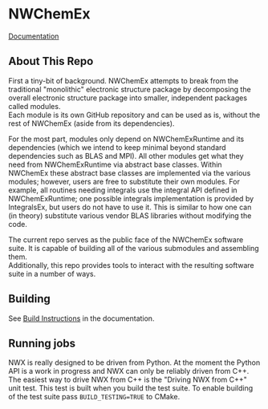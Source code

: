 # NWChemEx

[Documentation](https://nwchemex-project.github.io/NWChemEx)

## About This Repo

First a tiny-bit of background.  NWChemEx attempts to break from the 
traditional "monolithic" electronic structure package by decomposing the overall
electronic structure package into smaller, independent packages called modules.  
Each module is its own GitHub repository and can be used as is, without the rest
of NWChemEx (aside from its dependencies).  
 
For the most part, modules only depend on NWChemExRuntime and its dependencies 
(which we intend to keep minimal beyond standard dependencies such as BLAS and
MPI).  All other modules get what they need from NWChemExRuntime via abstract 
base classes.  Within NWChemEx these abstract base classes are implemented 
via the various modules; however, users are free to substitute their own 
modules.  For example, all routines needing integrals use the integral API 
defined in NWChemExRuntime; one possible integrals implementation 
is provided by IntegralsEx, but users do not have to use it.  This is similar
to how one can (in theory) substitute various vendor BLAS libraries without 
modifying the code.

The current repo serves as the public face of the NWChemEx software suite.  It
is capable of building all of the various submodules and assembling them.  
Additionally, this repo provides tools to interact with the resulting 
software suite in a number of ways. 

## Building

See
[Build Instructions](https://nwchemex-project.github.io/NWChemEx/installation/building.html#)
in the documentation.

## Running jobs

NWX is really designed to be driven from Python. At the moment the Python API is
a work in progress and NWX can only be reliably driven from C++. The easiest way
to drive NWX from C++ is the "Driving NWX from C++" unit test. This test is
built when you build the test suite. To enable building of the test suite pass
`BUILD_TESTING=TRUE` to CMake.


